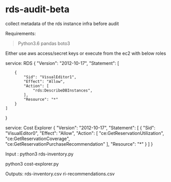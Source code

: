 # rds-audit-beta
collect metadata of the rds instance infra before audit


Requirements:
> Python3.6
pandas
boto3

Either use aws access/secret keys or execute from the ec2 with below roles

service: RDS
{
    "Version": "2012-10-17",
    "Statement": [

        {
            "Sid": "VisualEditor1",
            "Effect": "Allow",
            "Action": [
                "rds:DescribeDBInstances",
            ],
            "Resource": "*"
        }
    ]
}

service: Cost Explorer
{
    "Version": "2012-10-17",
    "Statement": [
        {
            "Sid": "VisualEditor0",
            "Effect": "Allow",
            "Action": [
                "ce:GetReservationUtilization",
                "ce:GetReservationCoverage",
                "ce:GetReservationPurchaseRecommendation"
            ],
            "Resource": "*"
        }
    ]
}

Input : 
python3 rds-inventory.py 

python3 cost-explorer.py

Outputs: 
rds-inventory.csv
ri-recommendations.csv
